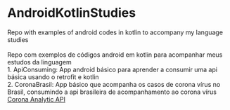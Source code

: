 # AndroidKotlinStudies
Repo with examples of android codes in kotlin to accompany my language studies  
<br>Repo com exemplos de códigos android em kotlin para acompanhar meus estudos da linguagem
<br>1. ApiConsuming: App android básico para aprender a consumir uma api básica usando o retrofit e kotlin
<br>2. CoronaBrasil: App básico que acompanha os casos de corona vírus no Brasil, consumindo a api brasileira de acompanhamento ao corona vírus <a href="https://github.com/rodrilima/corona-analytic-api"> Corona Analytic API </a>
